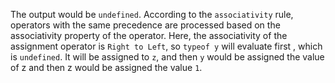 The output would be `undefined`. According to the `associativity` rule, operators with the same precedence are processed based on the associativity property of the operator. Here, the associativity of the assignment operator is `Right to Left`, so `typeof y` will evaluate first , which is `undefined`. It will be assigned to `z`, and then `y` would be assigned the value of z and then z would be assigned the value `1`.